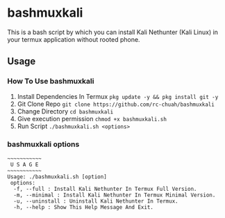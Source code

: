 # bashmuxkali
This is a bash script by which you can install Kali Nethunter (Kali Linux) in your termux application without rooted phone.

## Usage
### How To Use bashmuxkali
1. Install Dependencies In Termux `pkg update -y && pkg install git -y`
2. Git Clone Repo `git clone https://github.com/rc-chuah/bashmuxkali`
3. Change Directory `cd bashmuxkali`
4. Give execution permission `chmod +x bashmuxkali.sh`
5. Run Script `./bashmuxkali.sh <options>`
### bashmuxkali options
```
~~~~~~~~~~~
 U S A G E
~~~~~~~~~~~
Usage: ./bashmuxkali.sh [option]
 options:
  -f, --full : Install Kali Nethunter In Termux Full Version.
  -m, --minimal : Install Kali Nethunter In Termux Minimal Version.
  -u, --uninstall : Uninstall Kali Nethunter In Termux.
  -h, --help : Show This Help Message And Exit.
```
